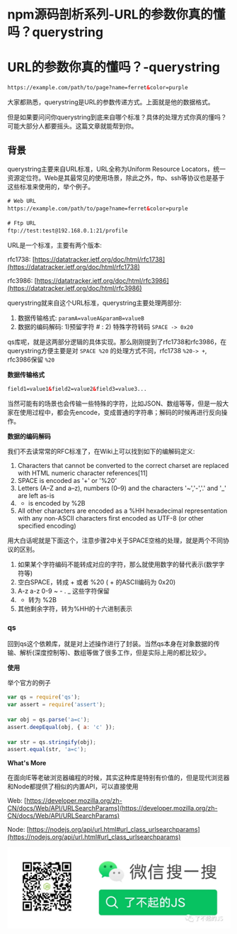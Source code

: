 # npm源码剖析系列-URL的参数你真的懂吗？querystring


# URL的参数你真的懂吗？-querystring

```html
https://example.com/path/to/page?name=ferret&color=purple
```

大家都熟悉，querystring是URL的参数传递方式。上面就是他的数据格式。

但是如果要问问你querystring到底来自哪个标准？具体的处理方式你真的懂吗？可能大部分人都要摇头。这篇文章就能帮到你。

## 背景

querystring主要来自URL标准，URL全称为Uniform Resource Locators，统一资源定位符。Web是其最常见的使用场景，除此之外，ftp、ssh等协议也是基于这些标准来使用的，举个例子。

```html
# Web URL
https://example.com/path/to/page?name=ferret&color=purple

# Ftp URL
ftp://test:test@192.168.0.1:21/profile
```

URL是一个标准，主要有两个版本:

rfc1738: [https://datatracker.ietf.org/doc/html/rfc1738](https://datatracker.ietf.org/doc/html/rfc1738)

rfc3986: [https://datatracker.ietf.org/doc/html/rfc3986](https://datatracker.ietf.org/doc/html/rfc3986)

querystring就来自这个URL标准，querystring主要处理两部分:

1. 数据传输格式:  `paramA=valueA&paramB=valueB`
2. 数据的编码解码: 1)预留字符 # :  2) 特殊字符转码 `SPACE -> 0x20` 

qs库呢，就是这两部分逻辑的具体实现。那么刚刚提到了rfc1738和rfc3986，在querystring方便主要是对 `SPACE %20`  的处理方式不同，rfc1738 `%20-> +`, rfc3986保留 `%20`

**数据传输格式**

```html
field1=value1&field2=value2&field3=value3...
```

当然可能有的场景也会传输一些特殊的字符，比如JSON、数组等等，但是一般大家在使用过程中，都会先encode，变成普通的字符串；解码的时候再进行反向操作。

**数据的编码解码**

我们不去读常常的RFC标准了，在Wiki上可以找到如下的编解码定义:

1. Characters that cannot be converted to the correct charset are replaced with HTML numeric character references[11]
2. SPACE is encoded as '+' or '%20'
3. Letters (A–Z and a–z), numbers (0–9) and the characters '~','-','.' and '_' are left as-is
4. + is encoded by %2B
5. All other characters are encoded as a %HH hexadecimal representation with any non-ASCII characters first encoded as UTF-8 (or other specified encoding)


用大白话呢就是下面这个，注意步骤2中关于SPACE空格的处理，就是两个不同协议的区别。

1. 如果某个字符编码不能转成对应的字符，那么就使用数字的替代表示(数学字符等)
2. 空白SPACE，转成 + 或者 %20 ( + 的ASCII编码为 0x20)
3. A-z a-z 0-9 ~ - . _ 这些字符保留
4. + 转为 %2B
5. 其他剩余字符，转为%HH的十六进制表示

### qs

回到qs这个依赖库，就是对上述操作进行了封装。当然qs本身在对象数据的传输、解析(深度控制等)、数组等做了很多工作，但是实际上用的都比较少。

**使用** 

举个官方的例子

```jsx
var qs = require('qs');
var assert = require('assert');

var obj = qs.parse('a=c');
assert.deepEqual(obj, { a: 'c' });

var str = qs.stringify(obj);
assert.equal(str, 'a=c');
```

**What's More**

在面向IE等老破浏览器编程的时候，其实这种库是特别有价值的，但是现代浏览器和Node都提供了相似的内置API，可以直接使用

Web:  [https://developer.mozilla.org/zh-CN/docs/Web/API/URLSearchParams](https://developer.mozilla.org/zh-CN/docs/Web/API/URLSearchParams)

Node: [https://nodejs.org/api/url.html#url_class_urlsearchparams](https://nodejs.org/api/url.html#url_class_urlsearchparams)

![Banner](/images/wechat.png)

